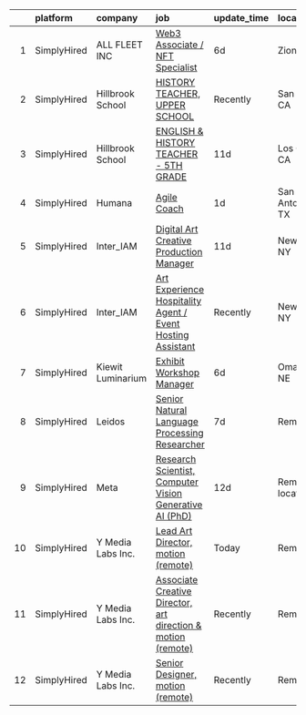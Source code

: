 

|    | platform    | company           | job                                                                                                                                                                     | update_time   | location            |
|---:|:------------|:------------------|:------------------------------------------------------------------------------------------------------------------------------------------------------------------------|:--------------|:--------------------|
|  1 | SimplyHired | ALL FLEET INC     | [Web3 Associate / NFT Specialist](https://www.simplyhired.com/job/bXjxxDsn9jBeGIrRkcJM5eWw5EZPbcNmAp8sHrTf7CN1lwPE9CvwOg?q=generative+art)                              | 6d            | Zion, IL            |
|  2 | SimplyHired | Hillbrook School  | [HISTORY TEACHER, UPPER SCHOOL](https://www.simplyhired.com/job/mb_54q5jKuyqW0F3q8Kz10u48GOC_FAHjEpDKaEGdgGM0GalQGTnFg?q=generative+art)                                | Recently      | San Jose, CA        |
|  3 | SimplyHired | Hillbrook School  | [ENGLISH & HISTORY TEACHER - 5TH GRADE](https://www.simplyhired.com/job/EFRR_zjFKkLcABlQyotsyeWW7TMsrszbDHHpxj_VOZRu4xHR2tQm4Q?q=generative+art)                        | 11d           | Los Gatos, CA       |
|  4 | SimplyHired | Humana            | [Agile Coach](https://www.simplyhired.com/job/ZIxTdBbg3IUJRlnwRgMAf0tMNkM0gbkNPt33V9yV-Wm7NXTZB2PDXQ?q=generative+art)                                                  | 1d            | San Antonio, TX     |
|  5 | SimplyHired | Inter_IAM         | [Digital Art Creative Production Manager](https://www.simplyhired.com/job/Xvg3kJuMRRaKk3j2tfXL9iMsXtwiwgRutOFJi8gQ3s4Sfs9lnkEVvg?q=generative+art)                      | 11d           | New York, NY        |
|  6 | SimplyHired | Inter_IAM         | [Art Experience Hospitality Agent / Event Hosting Assistant](https://www.simplyhired.com/job/et0XjcV2fm-ilHeLwT9MAqM0o83fCKI493IlhUH-H9ufzV05c04Hqw?q=generative+art)   | Recently      | New York, NY        |
|  7 | SimplyHired | Kiewit Luminarium | [Exhibit Workshop Manager](https://www.simplyhired.com/job/smWGhfm7VI8kXouZM08d2_IIrKvZd27pYNN26kFhtXLZpD5QVBc8Kw?q=generative+art)                                     | 6d            | Omaha, NE           |
|  8 | SimplyHired | Leidos            | [Senior Natural Language Processing Researcher](https://www.simplyhired.com/job/dNAIJdTIPEqvUWFuEdoyBPPHnEprmp3nOrlmMZGaIjM-o2m7iQXHHA?q=generative+art)                | 7d            | Remote              |
|  9 | SimplyHired | Meta              | [Research Scientist, Computer Vision Generative AI (PhD)](https://www.simplyhired.com/job/1EjYwq7lA-E5YugkgtuNCiexZbmF-tSl2AQ2KgburWFvYLGE0Vuddg?q=generative+art)      | 12d           | Remote +4 locations |
| 10 | SimplyHired | Y Media Labs Inc. | [Lead Art Director, motion (remote)](https://www.simplyhired.com/job/qxvZkwx5xLnqDuAeqpmdUkqtnp-U1kkSRitJPE6rcaPanPRMhwzT5A?q=generative+art)                           | Today         | Remote              |
| 11 | SimplyHired | Y Media Labs Inc. | [Associate Creative Director, art direction & motion (remote)](https://www.simplyhired.com/job/JvMOCI8peQ_wP3388P-kwztEgP9wyT--MZnUy5PqynI3LgJ3DM9A8A?q=generative+art) | Recently      | Remote              |
| 12 | SimplyHired | Y Media Labs Inc. | [Senior Designer, motion (remote)](https://www.simplyhired.com/job/OHUZN9bAWmPzEkTgB7C4-3SbpQhFZWze1qAfywTCTgkW4jwuGl_YyA?q=generative+art)                             | Recently      | Remote              |